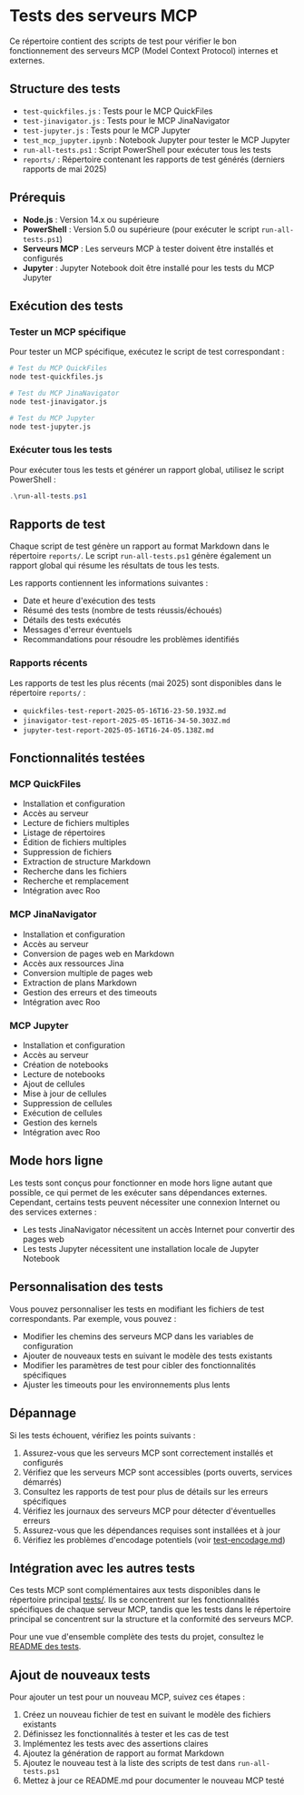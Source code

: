 # Tests des serveurs MCP

Ce répertoire contient des scripts de test pour vérifier le bon fonctionnement des serveurs MCP (Model Context Protocol) internes et externes.

## Structure des tests

- `test-quickfiles.js` : Tests pour le MCP QuickFiles
- `test-jinavigator.js` : Tests pour le MCP JinaNavigator
- `test-jupyter.js` : Tests pour le MCP Jupyter
- `test_mcp_jupyter.ipynb` : Notebook Jupyter pour tester le MCP Jupyter
- `run-all-tests.ps1` : Script PowerShell pour exécuter tous les tests
- `reports/` : Répertoire contenant les rapports de test générés (derniers rapports de mai 2025)

## Prérequis

- **Node.js** : Version 14.x ou supérieure
- **PowerShell** : Version 5.0 ou supérieure (pour exécuter le script `run-all-tests.ps1`)
- **Serveurs MCP** : Les serveurs MCP à tester doivent être installés et configurés
- **Jupyter** : Jupyter Notebook doit être installé pour les tests du MCP Jupyter

## Exécution des tests

### Tester un MCP spécifique

Pour tester un MCP spécifique, exécutez le script de test correspondant :

```bash
# Test du MCP QuickFiles
node test-quickfiles.js

# Test du MCP JinaNavigator
node test-jinavigator.js

# Test du MCP Jupyter
node test-jupyter.js
```

### Exécuter tous les tests

Pour exécuter tous les tests et générer un rapport global, utilisez le script PowerShell :

```powershell
.\run-all-tests.ps1
```

## Rapports de test

Chaque script de test génère un rapport au format Markdown dans le répertoire `reports/`. Le script `run-all-tests.ps1` génère également un rapport global qui résume les résultats de tous les tests.

Les rapports contiennent les informations suivantes :
- Date et heure d'exécution des tests
- Résumé des tests (nombre de tests réussis/échoués)
- Détails des tests exécutés
- Messages d'erreur éventuels
- Recommandations pour résoudre les problèmes identifiés

### Rapports récents

Les rapports de test les plus récents (mai 2025) sont disponibles dans le répertoire `reports/` :
- `quickfiles-test-report-2025-05-16T16-23-50.193Z.md`
- `jinavigator-test-report-2025-05-16T16-34-50.303Z.md`
- `jupyter-test-report-2025-05-16T16-24-05.138Z.md`

## Fonctionnalités testées

### MCP QuickFiles

- Installation et configuration
- Accès au serveur
- Lecture de fichiers multiples
- Listage de répertoires
- Édition de fichiers multiples
- Suppression de fichiers
- Extraction de structure Markdown
- Recherche dans les fichiers
- Recherche et remplacement
- Intégration avec Roo

### MCP JinaNavigator

- Installation et configuration
- Accès au serveur
- Conversion de pages web en Markdown
- Accès aux ressources Jina
- Conversion multiple de pages web
- Extraction de plans Markdown
- Gestion des erreurs et des timeouts
- Intégration avec Roo

### MCP Jupyter

- Installation et configuration
- Accès au serveur
- Création de notebooks
- Lecture de notebooks
- Ajout de cellules
- Mise à jour de cellules
- Suppression de cellules
- Exécution de cellules
- Gestion des kernels
- Intégration avec Roo

## Mode hors ligne

Les tests sont conçus pour fonctionner en mode hors ligne autant que possible, ce qui permet de les exécuter sans dépendances externes. Cependant, certains tests peuvent nécessiter une connexion Internet ou des services externes :

- Les tests JinaNavigator nécessitent un accès Internet pour convertir des pages web
- Les tests Jupyter nécessitent une installation locale de Jupyter Notebook

## Personnalisation des tests

Vous pouvez personnaliser les tests en modifiant les fichiers de test correspondants. Par exemple, vous pouvez :

- Modifier les chemins des serveurs MCP dans les variables de configuration
- Ajouter de nouveaux tests en suivant le modèle des tests existants
- Modifier les paramètres de test pour cibler des fonctionnalités spécifiques
- Ajuster les timeouts pour les environnements plus lents

## Dépannage

Si les tests échouent, vérifiez les points suivants :

1. Assurez-vous que les serveurs MCP sont correctement installés et configurés
2. Vérifiez que les serveurs MCP sont accessibles (ports ouverts, services démarrés)
3. Consultez les rapports de test pour plus de détails sur les erreurs spécifiques
4. Vérifiez les journaux des serveurs MCP pour détecter d'éventuelles erreurs
5. Assurez-vous que les dépendances requises sont installées et à jour
6. Vérifiez les problèmes d'encodage potentiels (voir [test-encodage.md](../../tests/test-encodage.md))

## Intégration avec les autres tests

Ces tests MCP sont complémentaires aux tests disponibles dans le répertoire principal [tests/](../../tests/). Ils se concentrent sur les fonctionnalités spécifiques de chaque serveur MCP, tandis que les tests dans le répertoire principal se concentrent sur la structure et la conformité des serveurs MCP.

Pour une vue d'ensemble complète des tests du projet, consultez le [README des tests](../../tests/README.md).

## Ajout de nouveaux tests

Pour ajouter un test pour un nouveau MCP, suivez ces étapes :

1. Créez un nouveau fichier de test en suivant le modèle des fichiers existants
2. Définissez les fonctionnalités à tester et les cas de test
3. Implémentez les tests avec des assertions claires
4. Ajoutez la génération de rapport au format Markdown
5. Ajoutez le nouveau test à la liste des scripts de test dans `run-all-tests.ps1`
6. Mettez à jour ce README.md pour documenter le nouveau MCP testé